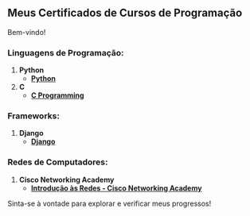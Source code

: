 ## Meus Certificados de Cursos de Programação

Bem-vindo!

### Linguagens de Programação:
1. **Python**
   - **[Python](https://github.com/anaflaviaperin/certificados/blob/ab6c00f4b9a9ec802c2e4a8d5e7a76d916e4ef37/27-11-23_Python.pdf)**
2. **C**
   - **[C Programming](https://github.com/anaflaviaperin/certificados/blob/ab6c00f4b9a9ec802c2e4a8d5e7a76d916e4ef37/16-11-22_CProgramming.pdf)**
  
### Frameworks:
1. **Django**
   - **[Django](https://github.com/anaflaviaperin/certificados/blob/main/17-11-24_Django.pdf)**

### Redes de Computadores:
1. **Cisco Networking Academy**
   - **[Introdução às Redes - Cisco Networking Academy](https://github.com/anaflaviaperin/certificados/blob/ab6c00f4b9a9ec802c2e4a8d5e7a76d916e4ef37/27-06-23_CiscoNetworkingAcademy.pdf)**
   
Sinta-se à vontade para explorar e verificar meus progressos!

